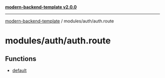 [**modern-backend-template v2.0.0**](../../../README.md)

***

[modern-backend-template](../../../modules.md) / modules/auth/auth.route

# modules/auth/auth.route

## Functions

- [default](functions/default.md)
